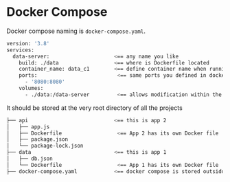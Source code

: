 # Docker Compose

Docker compose naming is `docker-compose.yaml`.

```bash
version: '3.8'                     
services:
  data-server:                     <== any name you like
    build: ./data                  <== where is Dockerfile located
    container_name: data_c1        <== define container name when running
    ports:                          <== same ports you defined in docker file
      - '8080:8080'
    volumes:
      - ./data:/data-server         <== allows modification within the local file and not the container
```

It should be stored at the very root directory of all the projects

```bash
├── api                            <== this is app 2
│   ├── app.js
│   ├── Dockerfile                  <== App 2 has its own Docker file
│   ├── package.json
│   └── package-lock.json
├── data                           <== this is app 1
│   ├── db.json
│   └── Dockerfile                  <== App 1 has its own Docker file
├── docker-compose.yaml            <== docker compose is stored outsidde
```



